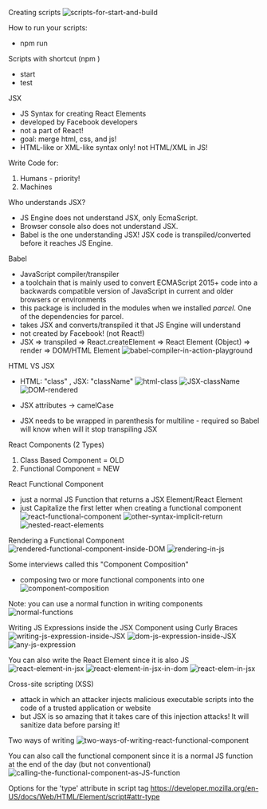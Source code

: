Creating scripts
![scripts-for-start-and-build](image.png)

How to run your scripts:
- npm run <script-name>

Scripts with shortcut (npm <script-name>)
- start
- test


JSX
- JS Syntax for creating React Elements
- developed by Facebook developers
- not a part of React!
- goal: merge html, css, and js!
- HTML-like or XML-like syntax only! not HTML/XML in JS!

Write Code for:
1. Humans - priority!
2. Machines

Who understands JSX?
- JS Engine does not understand JSX, only EcmaScript.
- Browser console also does not understand JSX.
- Babel is the one understanding JSX! JSX code is transpiled/converted before it reaches JS Engine.

Babel
- JavaScript compiler/transpiler
- a toolchain that is mainly used to convert ECMAScript 2015+ code into a backwards compatible version of JavaScript in current and older browsers or environments
- this package is included in the modules when we installed *parcel*. One of the dependencies for parcel. 
- takes JSX and converts/transpiled it that JS Engine will understand
- not created by Facebook! (not React!)
- JSX => transpiled => React.createElement => React Element (Object) => render => DOM/HTML Element
![babel-compiler-in-action-playground](image-1.png)



HTML VS JSX
- HTML: "class" , JSX: "className"
![html-class](image-2.png)
![JSX-className](image-3.png)
![DOM-rendered](image-4.png)

- JSX attributes -> camelCase
- JSX needs to be wrapped in parenthesis for multiline - required so Babel will know when will it stop transpiling JSX

React Components (2 Types)
1. Class Based Component = OLD
2. Functional Component = NEW


React Functional Component
- just a normal JS Function that returns a JSX Element/React Element
- just Capitalize the first letter when creating a functional component
![react-functional-component](image-6.png)
![other-syntax-implicit-return](image-7.png)
![nested-react-elements](image-8.png)

Rendering a Functional Component
![rendered-functional-component-inside-DOM](image-9.png)
![rendering-in-js](image-10.png)


Some interviews called this "Component Composition"
- composing two or more functional components into one
![component-composition](image-11.png)

Note: you can use a normal function in writing components
![normal-functions](image-12.png)


Writing JS Expressions inside the JSX Component using Curly Braces
![writing-js-expression-inside-JSX](image-13.png)
![dom-js-expression-inside-JSX](image-14.png)
![any-js-expression](image-15.png)

You can also write the React Element since it is also JS
![react-element-in-jsx](image-16.png)
![react-element-in-jsx-in-dom](image-17.png)
![react-elem-in-jsx](image-18.png)

Cross-site scripting (XSS)
- attack in which an attacker injects malicious executable scripts into the code of a trusted application or website
- but JSX is so amazing that it takes care of this injection attacks! It will sanitize data before parsing it!

Two ways of writing
![two-ways-of-writing-react-functional-component](image-19.png)

You can also call the functional component since it is a normal JS function at the end of the day (but not conventional)
![calling-the-functional-component-as-JS-function](image-20.png)

Options for the 'type' attribute in script tag
https://developer.mozilla.org/en-US/docs/Web/HTML/Element/script#attr-type